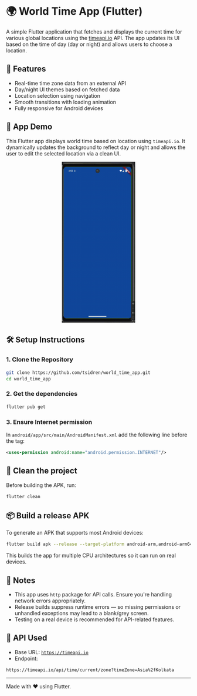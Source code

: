 # 🌍 World Time App (Flutter)

A simple Flutter application that fetches and displays the current time for various global locations using the [timeapi.io](https://timeapi.io) API. The app updates its UI based on the time of day (day or night) and allows users to choose a location.


## 🚀 Features

- Real-time time zone data from an external API
- Day/night UI themes based on fetched data
- Location selection using navigation
- Smooth transitions with loading animation
- Fully responsive for Android devices


## 📲 App Demo


<div>
    <p>
      This Flutter app displays world time based on location using <code>timeapi.io</code>.
      It dynamically updates the background to reflect day or night and allows the user
      to edit the selected location via a clean UI.
    </p>
  </div>
<p align="center">
  <img src="demo.gif" width="200" alt="App Demo" />
</p>

## 🛠 Setup Instructions

### 1. Clone the Repository

```bash
git clone https://github.com/tsidren/world_time_app.git
cd world_time_app
```
### 2. Get the dependencies
```bash
flutter pub get
```
### 3. Ensure Internet permission
In <code>android/app/src/main/AndroidManifest.xml</code> add the following line before the <code><application></code> tag:
```xml
<uses-permission android:name="android.permission.INTERNET"/>
```

## 🧹 Clean the project
Before building the APK, run:
```bash
flutter clean
```

## 📦 Build a release APK
To generate an APK that supports most Android devices:
```bash
flutter build apk --release --target-platform android-arm,android-arm64,android-x64
```
This builds the app for multiple CPU architectures so it can run on real devices.
## 🔧 Notes
- This app uses <code>http</code> package for API calls. Ensure you're handling network errors appropriately.
- Release builds suppress runtime errors — so missing permissions or unhandled exceptions may lead to a blank/grey screen.
- Testing on a real device is recommended for API-related features.
## 📍 API Used
- Base URL:  <code>https://timeapi.io</code>
- Endpoint:
```
https://timeapi.io/api/time/current/zone?timeZone=Asia%2fKolkata
```
---
Made with ❤️ using Flutter.
